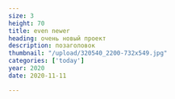 ```yaml
---
size: 3
height: 70
title: even newer
heading: очень новый проект
description: позаголовок
thumbnail: "/upload/320540_2200-732x549.jpg"
categories: ['today']
year: 2020
date: 2020-11-11

---
```

